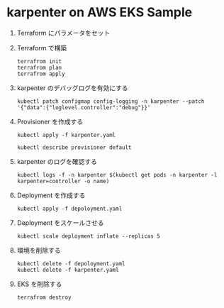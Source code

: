 # karpenter on AWS EKS Sample

1. Terraform にパラメータをセット

2. Terraform で構築

   ```
   terrafrom init
   terrafrom plan
   terrafrom apply
   ```

3. karpenter のデバッグログを有効にする

   ```
   kubectl patch configmap config-logging -n karpenter --patch '{"data":{"loglevel.controller":"debug"}}'
   ```

4. Provisioner を作成する

   ```
   kubectl apply -f karpenter.yaml
   ```

   ```
   kubectl describe provisioner default
   ```

5. karpenter のログを確認する

   ```
   kubectl logs -f -n karpenter $(kubectl get pods -n karpenter -l karpenter=controller -o name)
   ```

6. Deployment を作成する

   ```
   kubectl apply -f depoloyment.yaml
   ```

7. Deployment をスケールさせる

   ```
   kubectl scale deployment inflate --replicas 5
   ```

8. 環境を削除する

   ```
   kubectl delete -f depoloyment.yaml
   kubectl delete -f karpenter.yaml
   ```

9. EKS を削除する

   ```
   terrafrom destroy
   ```
